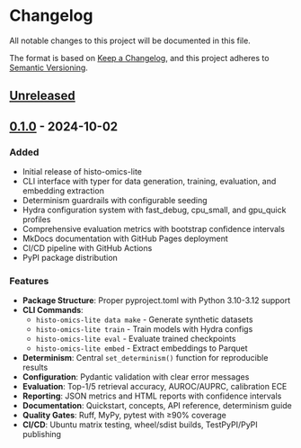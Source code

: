 # Changelog

All notable changes to this project will be documented in this file.

The format is based on [Keep a Changelog](https://keepachangelog.com/en/1.0.0/),
and this project adheres to [Semantic Versioning](https://semver.org/spec/v2.0.0.html).

## [Unreleased]

## [0.1.0] - 2024-10-02

### Added
- Initial release of histo-omics-lite
- CLI interface with typer for data generation, training, evaluation, and embedding extraction
- Determinism guardrails with configurable seeding
- Hydra configuration system with fast_debug, cpu_small, and gpu_quick profiles
- Comprehensive evaluation metrics with bootstrap confidence intervals
- MkDocs documentation with GitHub Pages deployment
- CI/CD pipeline with GitHub Actions
- PyPI package distribution

### Features
- **Package Structure**: Proper pyproject.toml with Python 3.10-3.12 support
- **CLI Commands**: 
  - `histo-omics-lite data make` - Generate synthetic datasets
  - `histo-omics-lite train` - Train models with Hydra configs
  - `histo-omics-lite eval` - Evaluate trained checkpoints
  - `histo-omics-lite embed` - Extract embeddings to Parquet
- **Determinism**: Central `set_determinism()` function for reproducible results
- **Configuration**: Pydantic validation with clear error messages
- **Evaluation**: Top-1/5 retrieval accuracy, AUROC/AUPRC, calibration ECE
- **Reporting**: JSON metrics and HTML reports with confidence intervals
- **Documentation**: Quickstart, concepts, API reference, determinism guide
- **Quality Gates**: Ruff, MyPy, pytest with ≥90% coverage
- **CI/CD**: Ubuntu matrix testing, wheel/sdist builds, TestPyPI/PyPI publishing

[Unreleased]: https://github.com/altalanta/histo-omics-lite/compare/v0.1.0...HEAD
[0.1.0]: https://github.com/altalanta/histo-omics-lite/releases/tag/v0.1.0